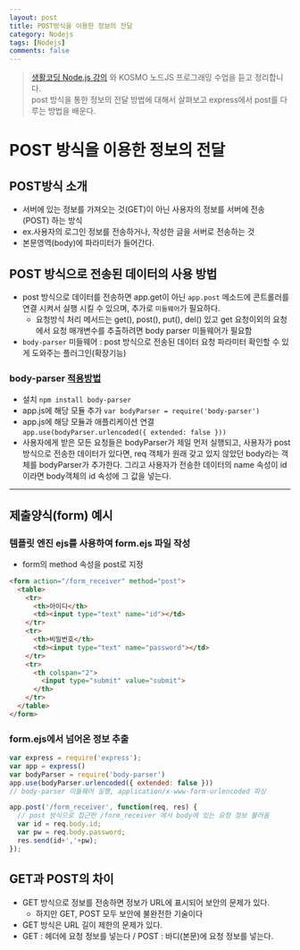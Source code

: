 ```yaml
---
layout: post
title: POST방식을 이용한 정보의 전달
category: Nodejs
tags: [Nodejs]
comments: false
---
```


> [생활코딩 Node.js 강의](https://www.inflearn.com/course/nodejs-%EA%B0%95%EC%A2%8C-%EC%83%9D%ED%99%9C%EC%BD%94%EB%94%A9#) 와 KOSMO 노드JS 프로그래밍 수업을 듣고 정리합니다.  
> post 방식을 통한 정보의 전달 방법에 대해서 살펴보고 express에서 post를 다루는 방법을 배운다.

# POST 방식을 이용한 정보의 전달

## POST방식 소개

- 서버에 있는 정보를 가져오는 것(GET)이 아닌 사용자의 정보를 서버에 전송(POST) 하는 방식
- ex.사용자의 로그인 정보를 전송하거나, 작성한 글을 서버로 전송하는 것  
- 본문영역(body)에 파라미터가 들어간다.  

## POST 방식으로 전송된 데이터의 사용 방법

- post 방식으로 데이터를 전송하면 app.get이 아닌 `app.post` 메소드에 콘트롤러를 연결 시켜서 실행 시킬 수 있으며, 추가로 `미들웨어`가 필요하다.
  - 요청방식 처리 메서드는 get(), post(), put(), del() 있고 get 요청이외의 요청에서 요청 매개변수를 추출하려면 body parser 미들웨어가 필요함
- `body-parser` 미들웨어 : post 방식으로 전송된 데이터 요청 파라미터 확인할 수 있게 도와주는 플러그인(확장기능)  

### body-parser [적용방법]([https://www.npmjs.com/package/body-parser])
- 설치 `npm install body-parser`
- app.js에 해당 모듈 추가 `var bodyParser = require('body-parser')`
- app.js에 해당 모듈과 애플리케이션 연결     
  `app.use(bodyParser.urlencoded({ extended: false }))`
- 사용자에게 받은 모든 요청들은 bodyParser가 제일 먼저 실행되고, 사용자가 post 방식으로 전송한 데이터가 있다면, req 객체가 원래 갖고 있지 않았던 body라는 객체를 bodyParser가 추가한다. 그리고 사용자가 전송한 데이터의 name 속성이 id 이라면 body객체의 id 속성에 그 값을 넣는다.  

---

## 제출양식(form) 예시

### 템플릿 엔진 ejs를 사용하여 form.ejs 파일 작성
- form의 method 속성을 post로 지정

```html
<form action="/form_receiver" method="post">
  <table>
    <tr>
      <th>아이디</th>
      <td><input type="text" name="id"></td>
    </tr>	
    <tr>
      <th>비밀번호</th>
      <td><input type="text" name="password"></td>
    </tr>
    <tr>
      <th colspan="2">
        <input type="submit" value="submit">
      </th>
    </tr>
  </table>
</form>
```

### form.ejs에서 넘어온 정보 추출

```javascript
var express = require('express');
var app = express()
var bodyParser = require('body-parser')
app.use(bodyParser.urlencoded({ extended: false }))
// body-parser 미들웨어 실행, application/x-www-form-urlencoded 파싱

app.post('/form_receiver', function(req, res) {
  // post 방식으로 접근한 /form_receiver 에서 body에 있는 요청 정보 불러옴
  var id = req.body.id;
  var pw = req.body.password;
  res.send(id+','+pw);
});
```
## GET과 POST의 차이
- GET 방식으로 정보를 전송하면 정보가 URL에 표시되어 보안의 문제가 있다.
  - 하지만 GET, POST 모두 보안에 불완전한 기술이다
- GET 방식은 URL 길이 제한의 문제가 있다.
- GET : 헤더에 요청 정보를 넣는다 / POST : 바디(본문)에 요청 정보를 넣는다.  
